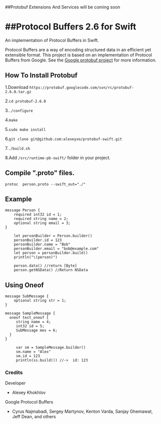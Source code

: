 ##Protobuf Extensions And Services will be coming soon


##Protocol Buffers 2.6 for Swift
=================

An implementation of Protocol Buffers in Swift.

Protocol Buffers are a way of encoding structured data in an efficient yet extensible format.
This project is based on an implementation of Protocol Buffers from Google.  See the
[Google protobuf project][g-protobuf] for more information.

[g-protobuf]: https://developers.google.com/protocol-buffers/docs/overview


## How To Install Protobuf
1.Download `https://protobuf.googlecode.com/svn/rc/protobuf-2.6.0.tar.gz`

2.`cd protobuf-2.6.0`

3.`./configure`

4.`make`

5.`sudo make install`

6.`git clone git@github.com:alexeyxo/protobuf-swift.git`

7.`./build.sh`

8.Add `/src/runtime-pb-swift/` folder in your project.



## Compile ".proto" files.
`protoc  person.proto --swift_out="./"`

## Example
```
message Person {
    required int32 id = 1;
    required string name = 2;
    optional string email = 3;
}
```

```
    let personBuilder = Person.builder()
    personBuilder.id = 123
    personBuilder.name = "Bob"
    personBuilder.email = "bob@example.com"
    let person = personBuilder.build()
    println("\(person)")

    person.data() //return [Byte]
    person.getNSData() //Return NSData
```

## Using Oneof
```
message SubMessage {
    optional string str = 1;
}

message SampleMessage {
  oneof test_oneof {
     string name = 4;
     int32 id = 5;
     SubMessage mes = 6;
  }
}
```

```
     var sm = SampleMessage.builder()
     sm.name = "Alex"
     sm.id = 123
     println(ss.build()) //->  id: 123

```

### Credits

Developer
- Alexey Khokhlov

Google Protocol Buffers
- Cyrus Najmabadi, Sergey Martynov, Kenton Varda, Sanjay Ghemawat, Jeff Dean, and others
